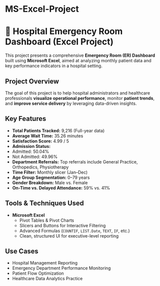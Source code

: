 # MS-Excel-Project
# 🏥 Hospital Emergency Room Dashboard (Excel Project)

This project presents a comprehensive **Emergency Room (ER) Dashboard** built using **Microsoft Excel**, aimed at analyzing monthly patient data and key performance indicators in a hospital setting.

## Project Overview

The goal of this project is to help hospital administrators and healthcare professionals **visualize operational performance**, monitor **patient trends**, and **improve service delivery** by leveraging data-driven insights.

## Key Features

- **Total Patients Tracked:** 9,216 (Full-year data)
- **Average Wait Time:** 35.26 minutes
- **Satisfaction Score:** 4.99 / 5
- **Admission Status:**
- Admitted: 50.04%
- Not Admitted: 49.96%
- **Department Referrals:** Top referrals include General Practice, Orthopedics, Physiotherapy
- **Time Filter:** Monthly slicer (Jan–Dec)
- **Age Group Segmentation:** 0–79 years
- **Gender Breakdown:** Male vs. Female
- **On-Time vs. Delayed Attendance:** 59% vs. 41%

## Tools & Techniques Used

- **Microsoft Excel**
  - Pivot Tables & Pivot Charts
  - Slicers and Buttons for Interactive Filtering
  - Advanced Formulas (`COUNTIF`, `LIST.Date`, `TEXT`, `IF`, etc.)
  - Clean, structured UI for executive-level reporting

## Use Cases

- Hospital Management Reporting
- Emergency Department Performance Monitoring
- Patient Flow Optimization
- Healthcare Data Analytics Practice

